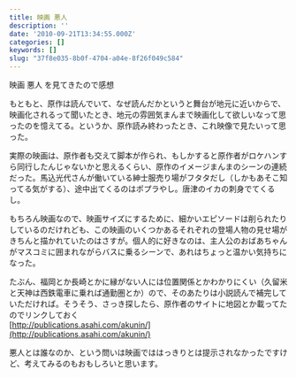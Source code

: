 ```yaml
---
title: 映画 悪人
description: ''
date: '2010-09-21T13:34:55.000Z'
categories: []
keywords: []
slug: "37f8e035-8b0f-4704-a04e-8f26f049c584"
---
```

映画 悪人 を見てきたので感想

もともと、原作は読んでいて、なぜ読んだかというと舞台が地元に近いからで、映画化されるって聞いたとき、地元の雰囲気まんまで映画化して欲しいなって思ったのを憶えてる。というか、原作読み終わったとき、これ映像で見たいって思った。

実際の映画は、原作者も交えて脚本が作られ、もしかすると原作者がロケハンすら同行したんじゃないかと思えるくらい、原作のイメージまんまのシーンの連続だった。馬込光代さんが働いている紳士服売り場がフタタだし（しかもあそこ知ってる気がする）、途中出てくるのはポプラやし。唐津のイカの刺身でてくるし。

もちろん映画なので、映画サイズにするために、細かいエピソードは削られたりしているのだけれども、この映画のいくつかあるそれぞれの登場人物の見せ場がきちんと描かれていたのはさすが。個人的に好きなのは、主人公のおばあちゃんがマスコミに囲まれながらバスに乗るシーンで、あれはちょっと温かい気持ちになった。

たぶん、福岡とか長崎とかに縁がない人には位置関係とかわかりにくい（久留米と天神は西鉄電車に乗れば通勤圏とか）ので、そのあたりは小説読んで補完していただければ。そうそう、さっき探したら、原作者のサイトに地図とか載ってたのでリンクしておく   
[http://publications.asahi.com/akunin/](http://publications.asahi.com/akunin/)

悪人とは誰なのか、という問いは映画でははっきりとは提示されなかったですけど、考えてみるのもおもしろいと思います。